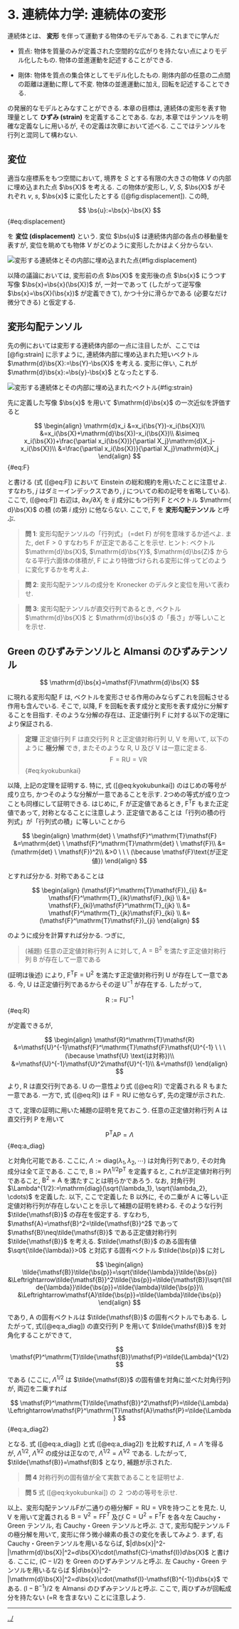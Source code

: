 $$
\newcommand{\bs}[1]{\boldsymbol{#1}}
\newcommand{\dfrac}[2]{\displaystyle\frac{\text{d}{#1}}{\text{d}{#2}}}
\newcommand{\ddfrac}[2]{\displaystyle\frac{\text{d}^2{#1}}{\text{d}{#2}^2}}
\newcommand{\dintegral}[3]{\int_{#1}^{#2} {#3} \mathrm{d}x}
$$

# 3. 連続体力学: 連続体の変形

連続体とは、 **変形** を伴って運動する物体のモデルである. これまでに学んだ

- 質点: 物体を質量のみが定義された空間的な広がりを持たない点によりモデル化したもの. 物体の並進運動を記述することができる. 

- 剛体: 物体を質点の集合体としてモデル化したもの. 剛体内部の任意の二点間の距離は運動に際して不変. 物体の並進運動に加え, 回転を記述することできる. 

の発展的なモデルとみなすことができる. 本章の目標は, 連続体の変形を表す物理量として **ひずみ (strain)** を定義することである. なお, 本章ではテンソルを明確な定義なしに用いるが, その定義は次章において述べる. ここではテンソルを行列と混同して構わない. 

## 変位

適当な座標系をもつ空間において, 境界を $S$ とする有限の大きさの物体 $V$ の内部に埋め込まれた点 $\bs{X}$ を考える. この物体が変形し, $V$, $S$, $\bs{X}$ がそれぞれ $v$, $s$, $\bs{x}$ に変化したとする ([@fig:displacement]). この時, 

$$
\bs{u}:=\bs{x}-\bs{X}
$${#eq:displacement}

を **変位 (displacement)** という. 変位 $\bs{u}$ は連続体内部の各点の移動量を表すが, 変位を眺めても物体 $V$ がどのように変形したかはよく分からない. 

![変形する連続体とその内部に埋め込まれた点](./figs/displacement.jpeg){#fig:displacement}

以降の議論においては, 変形前の点 $\bs{X}$ を変形後の点 $\bs{x}$ にうつす写像 $\bs{x}=\bs{x}(\bs{X})$ が, 一対一であって (したがって逆写像 $\bs{x}=\bs{X}(\bs{x})$ が定義できて), かつ十分に滑らかである (必要なだけ微分できる) と仮定する.

## 変形勾配テンソル

先の例においては変形する連続体内部の一点に注目したが、ここでは [@fig:strain] に示すように, 連続体内部に埋め込まれた短いベクトル $\mathrm{d}\bs{X}:=\bs{Y}-\bs{X}$ を考える. 変形に伴い, これが $\mathrm{d}\bs{x}:=\bs{y}-\bs{x}$ となったとする. 

![変形する連続体とその内部に埋め込まれたベクトル](./figs/strain.jpeg){#fig:strain}

先に定義した写像 $\bs{x}$ を用いて $\mathrm{d}\bs{x}$ の一次近似を評価すると

$$
\begin{align}
\mathrm{d}x_i
&=x_i(\bs{Y})-x_i(\bs{X})\\
&=x_i(\bs{X}+\mathrm{d}\bs{X})-x_i(\bs{X})\\
&\simeq x_i(\bs{X})+\frac{\partial x_i(\bs{X})}{\partial X_j}\mathrm{d}X_j-x_i(\bs{X})\\
&=\frac{\partial x_i(\bs{X})}{\partial X_j}\mathrm{d}X_j
\end{align}
$${#eq:F}

と書ける (式 ([@eq:F]) において Einstein の総和規約を用いたことに注意せよ. すなわち, $j$ はダミーインデックスであり, $j$ についての和の記号を省略している). ここで, ([@eq:F]) 右辺は, $\partial x_i/\partial X_j$ を $ij$ 成分にもつ行列 $\mathsf{F}$ とベクトル $\mathrm{
d}\bs{X}$ の積 (の第 $i$ 成分) に他ならない. ここで, $\mathsf{F}$ を **変形勾配テンソル** と呼ぶ. 

> **問 1**: 変形勾配テンソルの「行列式」 (=$\text{det }\mathsf{F}$) が何を意味するか述べよ. また, $\text{det } \mathsf{F}>0$ すなわち $\mathsf{F}$ が正定であることを示せ. ヒント: ベクトル $\mathrm{d}\bs{X}$, $\mathrm{d}\bs{Y}$, $\mathrm{d}\bs{Z}$ からなる平行六面体の体積が, $\mathsf{F}$ により特徴づけられる変形に伴ってどのように変化するかを考えよ.

> **問 2**: 変形勾配テンソルの成分を Kronecker のデルタと変位を用いて表わせ. 

> **問 3**: 変形勾配テンソルが直交行列であるとき, ベクトル $\mathrm{d}\bs{X}$ と $\mathrm{d}\bs{x}$ の「長さ」が等しいことを示せ. 

## Green のひずみテンソルと Almansi のひずみテンソル

$$
\mathrm{d}\bs{x}=\mathsf{F}\mathrm{d}\bs{X}
$$

に現れる変形勾配 $\mathsf{F}$ は, ベクトルを変形させる作用のみならずこれを回転させる作用も含んでいる. そこで, 以降, $\mathsf{F}$ を回転を表す成分と変形を表す成分に分解することを目指す. そのような分解の存在は、正定値行列 $\mathsf{F}$ に対する以下の定理により保証される. 

> **定理**
> 正定値行列 $\mathsf{F}$ は直交行列 $\mathsf{R}$ と正定値対称行列 $\mathsf{U}$, $\mathsf{V}$ を用いて, 以下のように **極分解** でき, またそのような $\mathsf{R}$, $\mathsf{U}$ 及び $\mathsf{V}$ は一意に定まる. 
> $$
> \mathsf{F}=\mathsf{RU}=\mathsf{VR}
> $${#eq:kyokubunkai}

以降, 上記の定理を証明する. 特に, 式 ([@eq:kyokubunkai]) のはじめの等号が成り立ち, かつそのような分解が一意であることを示す. 2つめの等式が成り立つことも同様にして証明できる. はじめに, $\mathsf{F}$ が正定値であるとき, $\mathsf{F}^\mathrm{T}\mathsf{F}$ もまた正定値であって, 対称となることに注意しよう. 正定値であることは「行列の積の行列式」が「行列式の積」に等しいことから

$$
\begin{align}
\mathrm{det} \ \mathsf{F}^\mathrm{T}\mathsf{F}
&=\mathrm{det} \ \mathsf{F}^\mathrm{T}\mathrm{det} \ \mathsf{F}\\
&=(\mathrm{det} \ \mathsf{F})^2\\
&>0 \ \ \ (\because \mathsf{F}\text{が正定値})
\end{align}
$$

とすれば分かる. 対称であることは

$$
\begin{align}
(\mathsf{F}^\mathrm{T}\mathsf{F})_{ij}
&= \mathsf{F}^\mathrm{T}_{ik}\mathsf{F}_{kj} \\
&= \mathsf{F}_{ki}\mathsf{F}^\mathrm{T}_{jk} \\
&= \mathsf{F}^\mathrm{T}_{jk}\mathsf{F}_{ki} \\
&=(\mathsf{F}^\mathrm{T}\mathsf{F})_{ji}
\end{align}
$$

のように成分を計算すれば分かる. つぎに, 

> (補題) 任意の正定値対称行列 $\mathsf{A}$ に対して, $\mathsf{A}=\mathsf{B}^2$ を満たす正定値対称行列 $\mathsf{B}$ が存在して一意である

(証明は後述) により, $\mathsf{F}^\mathrm{T}\mathsf{F}=\mathsf{U}^2$ を満たす正定値対称行列 $\mathsf{U}$ が存在して一意である. 今, $\mathsf{U}$ は正定値行列であるからその逆 $\mathsf{U}^{-1}$ が存在する. したがって, 

$$
\mathsf{R}:=\mathsf{F}\mathsf{U}^{-1}
$${#eq:R}

が定義できるが, 

$$
\begin{align}
\mathsf{R}^\mathrm{T}\mathsf{R}
&=\mathsf{U}^{-1}\mathsf{F}^\mathrm{T}\mathsf{F}\mathsf{U}^{-1}
\ \ \ (\because \mathsf{U} \text{は対称})\\
&=\mathsf{U}^{-1}\mathsf{U}^2\mathsf{U}^{-1}\\
&=\mathsf{I}
\end{align}
$$

より, $\mathsf{R}$ は直交行列である. $\mathsf{U}$ の一意性より式 ([@eq:R]) で定義される $\mathsf{R}$ もまた一意である. 一方で, 式 ([@eq:R]) は $\mathsf{F}=\mathsf{RU}$ に他ならず, 先の定理が示された. 

さて, 定理の証明に用いた補題の証明を見ておこう. 任意の正定値対称行列 $\mathsf{A}$ は直交行列 $\mathsf{P}$ を用いて 

$$
\mathsf{P}^\mathrm{T}\mathsf{A}\mathsf{P}=\Lambda
$${#eq:a_diag}

と対角化可能である. ここに, $\Lambda:=\mathrm{diag}(\lambda_1, \lambda_2, \cdots)$ は対角行列であり, その対角成分は全て正である. ここで, $\mathsf{B}:=\mathsf{P}\Lambda^{1/2}\mathsf{P}^\mathrm{T}$ を定義すると, これが正定値対称行列であること, $\mathsf{B}^2=\mathsf{A}$ を満たすことは明らかであろう. なお, 対角行列 $\Lambda^{1/2}:=\mathrm{diag}(\sqrt{\lambda_1}, \sqrt{\lambda_2}, \cdots)$ を定義した. 以下, ここで定義した $\mathsf{B}$ 以外に, その二乗が $\mathsf{A}$ に等しい正定値対称行列が存在しないことを示して補題の証明を終わる. そのような行列 $\tilde{\mathsf{B}}$ の存在を仮定する. すなわち, $\mathsf{A}=\mathsf{B}^2=\tilde{\mathsf{B}}^2$ であって $\mathsf{B}\neq\tilde{\mathsf{B}}$ である正定値対称行列 $\tilde{\mathsf{B}}$ を考える. $\tilde{\mathsf{B}}$ のある固有値 $\sqrt{\tilde{\lambda}}>0$ と対応する固有ベクトル $\tilde{\bs{p}}$ に対し

$$
\begin{align}
\tilde{\mathsf{B}}\tilde{\bs{p}}=\sqrt{\tilde{\lambda}}\tilde{\bs{p}}
&\Leftrightarrow\tilde{\mathsf{B}}^2\tilde{\bs{p}}=\tilde{\mathsf{B}}\sqrt{\tilde{\lambda}}\tilde{\bs{p}}=\tilde{\lambda}\tilde{\bs{p}}\\
&\Leftrightarrow\mathsf{A}\tilde{\bs{p}}=\tilde{\lambda}\tilde{\bs{p}}
\end{align}
$$

であり, $\mathsf{A}$ の固有ベクトルは $\tilde{\mathsf{B}}$ の固有ベクトルでもある. したがって, 式([@eq:a_diag]) の直交行列 $\mathsf{P}$ を用いて $\tilde{\mathsf{B}}$ を対角化することができて, 

$$
\mathsf{P}^\mathrm{T}\tilde{\mathsf{B}}\mathsf{P}=\tilde{\Lambda}^{1/2}
$$

である (ここに, $\Lambda^{1/2}$ は $\tilde{\mathsf{B}}$ の固有値を対角に並べた対角行列) が, 両辺を二乗すれば

$$
\mathsf{P}^\mathrm{T}\tilde{\mathsf{B}}^2\mathsf{P}=\tilde{\Lambda}
\Leftrightarrow\mathsf{P}^\mathrm{T}\mathsf{A}\mathsf{P}=\tilde{\Lambda}
$${#eq:a_diag2}

となる. 式 ([@eq:a_diag]) と式 ([@eq:a_diag2]) を比較すれば, $\Lambda=\tilde{\Lambda}$ を得るが, $\Lambda^{1/2}$, $\tilde{\Lambda}^{1/2}$ の成分は正なので, $\Lambda^{1/2}=\tilde{\Lambda}^{1/2}$ である. したがって, $\tilde{\mathsf{B}}=\mathsf{B}$ となり, 補題が示された. 

> **問 4** 対称行列の固有値が全て実数であることを証明せよ. 

> **問 5** 式 ([@eq:kyokubunkai]) の ２ つめの等号を示せ. 

以上、変形勾配テンソル$\mathsf{F}$が二通りの極分解$\mathsf{F}=\mathsf{RU}=\mathsf{VR}$を持つことを見た. $\mathsf{U}$, $\mathsf{V}$ を用いて定義される $\mathsf{B}=\mathsf{V}^2=\mathsf{F F}^T$ 及び $\mathsf{C} = \mathsf{U}^2 = \mathsf{F}^T \mathsf{F}$ を各々左 Cauchy・Green テンソル, 右 Cauchy・Green テンソルと呼ぶ. さて, 変形勾配テンソル $\mathsf{F}$ の極分解を用いて, 変形に伴う微小線素の長さの変化を表してみよう. まず, 右 Cauchy・Greenテンソルを用いるならば, $|d\bs{x}|^2-|\mathrm{d}\bs{X}|^2=d\bs{X}\cdot(\mathsf{C}-\mathsf{I})d\bs{X}$ と書ける. ここに, $(\mathsf{C}-\mathsf{I}/2)$ を Green のひずみテンソルと呼ぶ. 左 Cauchy・Green テンソルを用いるならば $|d\bs{x}|^2-|\mathrm{d}\bs{X}|^2=d\bs{x}\cdot(\mathsf{I}-\mathsf{B}^{-1})d\bs{x}$ である. $(\mathsf{I}-\mathsf{B}^{-1})/2$ を Almansi のひずみテンソルと呼ぶ. ここで, 両ひずみが回転成分を持たない (=$\mathsf{R}$ を含まない) ことに注意しよう. 

---

[../](../index.html)
